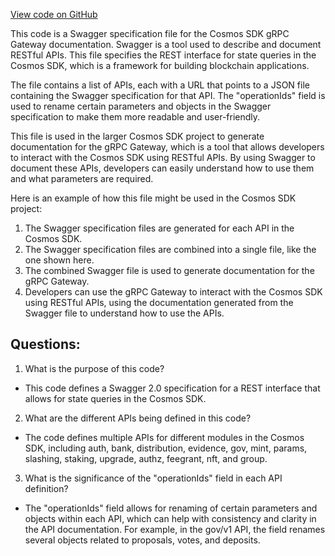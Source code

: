 [View code on GitHub](https://github.com/cosmos/cosmos-sdk.git/client/docs/config.json)

This code is a Swagger specification file for the Cosmos SDK gRPC Gateway documentation. Swagger is a tool used to describe and document RESTful APIs. This file specifies the REST interface for state queries in the Cosmos SDK, which is a framework for building blockchain applications. 

The file contains a list of APIs, each with a URL that points to a JSON file containing the Swagger specification for that API. The "operationIds" field is used to rename certain parameters and objects in the Swagger specification to make them more readable and user-friendly. 

This file is used in the larger Cosmos SDK project to generate documentation for the gRPC Gateway, which is a tool that allows developers to interact with the Cosmos SDK using RESTful APIs. By using Swagger to document these APIs, developers can easily understand how to use them and what parameters are required. 

Here is an example of how this file might be used in the Cosmos SDK project:

1. The Swagger specification files are generated for each API in the Cosmos SDK.
2. The Swagger specification files are combined into a single file, like the one shown here.
3. The combined Swagger file is used to generate documentation for the gRPC Gateway.
4. Developers can use the gRPC Gateway to interact with the Cosmos SDK using RESTful APIs, using the documentation generated from the Swagger file to understand how to use the APIs.
## Questions: 
 1. What is the purpose of this code?
- This code defines a Swagger 2.0 specification for a REST interface that allows for state queries in the Cosmos SDK.

2. What are the different APIs being defined in this code?
- The code defines multiple APIs for different modules in the Cosmos SDK, including auth, bank, distribution, evidence, gov, mint, params, slashing, staking, upgrade, authz, feegrant, nft, and group.

3. What is the significance of the "operationIds" field in each API definition?
- The "operationIds" field allows for renaming of certain parameters and objects within each API, which can help with consistency and clarity in the API documentation. For example, in the gov/v1 API, the field renames several objects related to proposals, votes, and deposits.